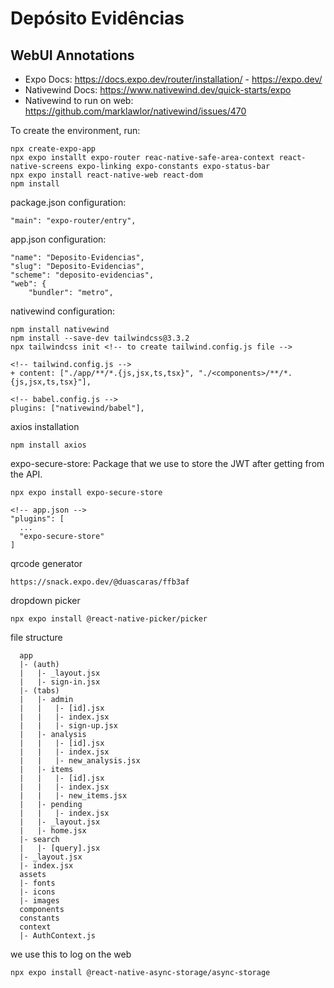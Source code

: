 # Depósito Evidências

## WebUI Annotations

-   Expo Docs: https://docs.expo.dev/router/installation/ - https://expo.dev/
-   Nativewind Docs: https://www.nativewind.dev/quick-starts/expo
-   Nativewind to run on web: https://github.com/marklawlor/nativewind/issues/470

To create the environment, run:

```
npx create-expo-app
npx expo installt expo-router reac-native-safe-area-context react-native-screens expo-linking expo-constants expo-status-bar
npx expo install react-native-web react-dom
npm install
```

package.json configuration:

```
"main": "expo-router/entry",
```

app.json configuration:

```
"name": "Deposito-Evidencias",
"slug": "Deposito-Evidencias",
"scheme": "deposito-evidencias",
"web": {
    "bundler": "metro",
```

nativewind configuration:

```
npm install nativewind
npm install --save-dev tailwindcss@3.3.2
npx tailwindcss init <!-- to create tailwind.config.js file -->

<!-- tailwind.config.js -->
+ content: ["./app/**/*.{js,jsx,ts,tsx}", "./<components>/**/*.{js,jsx,ts,tsx}"],

<!-- babel.config.js -->
plugins: ["nativewind/babel"],
```

axios installation

```
npm install axios
```

expo-secure-store: Package that we use to store the JWT after getting from the API.

```
npx expo install expo-secure-store

<!-- app.json -->
"plugins": [
  ...
  "expo-secure-store"
]
```

qrcode generator

```
https://snack.expo.dev/@duascaras/ffb3af
```

dropdown picker

```
npx expo install @react-native-picker/picker
```

file structure

```
  app
  |- (auth)
  |   |- _layout.jsx
  |   |- sign-in.jsx
  |- (tabs)
  |   |- admin
  |   |   |- [id].jsx
  |   |   |- index.jsx
  |   |   |- sign-up.jsx
  |   |- analysis
  |   |   |- [id].jsx
  |   |   |- index.jsx
  |   |   |- new_analysis.jsx
  |   |- items
  |   |   |- [id].jsx
  |   |   |- index.jsx
  |   |   |- new_items.jsx
  |   |- pending
  |   |   |- index.jsx
  |   |- _layout.jsx
  |   |- home.jsx
  |- search
  |   |- [query].jsx
  |- _layout.jsx
  |- index.jsx
  assets
  |- fonts
  |- icons
  |- images
  components
  constants
  context
  |- AuthContext.js
```

we use this to log on the web

```
npx expo install @react-native-async-storage/async-storage
```
